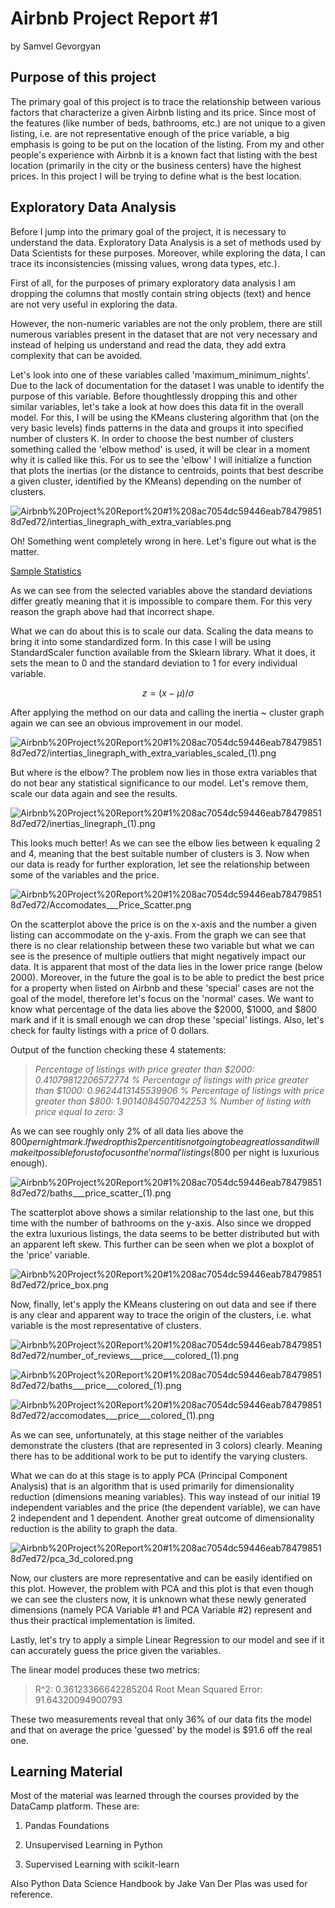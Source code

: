 # Airbnb Project Report #1

by Samvel Gevorgyan 

## Purpose of this project

The primary goal of this project is to trace the relationship between various factors that characterize a given Airbnb listing and its price. Since most of the features (like number of beds, bathrooms, etc.) are not unique to a given listing, i.e. are not representative enough of the price variable, a big emphasis is going to be put on the location of the listing. From my and other people's experience with Airbnb it is a known fact that listing with the best location (primarily in the city or the business centers) have the highest prices. In this project I will be trying to define what is the best location. 

## Exploratory Data Analysis

Before I jump into the primary goal of the project, it is necessary to understand the data. Exploratory Data Analysis is a set of methods used by Data Scientists for these purposes. Moreover, while exploring the data, I can trace its inconsistencies (missing values, wrong data types, etc.). 

First of all, for the purposes of primary exploratory data analysis I am dropping the columns that mostly contain string objects (text) and hence are not very useful in exploring the data. 

However, the non-numeric variables are not the only problem, there are still numerous variables present in the dataset that are not very necessary and instead of helping us understand and read the data, they add extra complexity that can be avoided. 

Let's look into one of these variables called 'maximum_minimum_nights'. Due to the lack of documentation for the dataset I was unable to identify the purpose of this variable. Before thoughtlessly dropping this and other similar variables, let's take a look at how does this data fit in the overall model. For this, I will be using the KMeans clustering algorithm that (on the very basic levels) finds patterns in the data and groups it into specified number of clusters K. In order to choose the best number of clusters something called the 'elbow method' is used, it will be clear in a moment why it is called like this. For us to see the 'elbow' I will initialize a function that plots the inertias (or the distance to centroids, points that best describe a given cluster, identified by the KMeans) depending on the number of clusters. 

![Airbnb%20Project%20Report%20#1%208ac7054dc59446eab784798518d7ed72/intertias_linegraph_with_extra_variables.png](Airbnb%20Project%20Report%20#1%208ac7054dc59446eab784798518d7ed72/intertias_linegraph_with_extra_variables.png)

Oh! Something went completely wrong in here. Let's figure out what is the matter. 

[Sample Statistics ](https://www.notion.so/640a2f79360749e5b539f990bcd46b0b)

As we can see from the selected variables above the standard deviations differ greatly meaning that it is impossible to compare them. For this very reason the graph above had that incorrect shape. 

What we can do about this is to scale our data. Scaling the data means to bring it into some standardized form. In this case I will be using StandardScaler function available from the Sklearn library. What it does, it sets the mean to 0 and the standard deviation to 1 for every individual variable. 

$$z = (x - \mu) / \sigma  $$

After applying the method on our data and calling the inertia ~ cluster graph again we can see an obvious improvement in our model.

![Airbnb%20Project%20Report%20#1%208ac7054dc59446eab784798518d7ed72/intertias_linegraph_with_extra_variables_scaled_(1).png](Airbnb%20Project%20Report%20#1%208ac7054dc59446eab784798518d7ed72/intertias_linegraph_with_extra_variables_scaled_(1).png)

But where is the elbow? The problem now lies in those extra variables that do not bear any statistical significance to our model. Let's remove them, scale our data again and see the results. 

![Airbnb%20Project%20Report%20#1%208ac7054dc59446eab784798518d7ed72/inertias_linegraph_(1).png](Airbnb%20Project%20Report%20#1%208ac7054dc59446eab784798518d7ed72/inertias_linegraph_(1).png)

This looks much better! As we can see the elbow lies between k equaling 2 and 4, meaning that the best suitable number of clusters is 3. Now when our data is ready for further exploration, let see the relationship between some of the variables and the price. 

![Airbnb%20Project%20Report%20#1%208ac7054dc59446eab784798518d7ed72/Accomodates___Price_Scatter.png](Airbnb%20Project%20Report%20#1%208ac7054dc59446eab784798518d7ed72/Accomodates___Price_Scatter.png)

On the scatterplot above the price is on the x-axis and the number a given listing can accommodate on the y-axis. From the graph we can see that there is no clear relationship between these two variable but what we can see is the presence of multiple outliers that might negatively impact our data. It is apparent that most of the data lies in the lower price range (below 2000). Moreover, in the future the goal is to be able to predict the best price for a property when listed on Airbnb and these 'special' cases are not the goal of the model, therefore let's focus on the 'normal' cases. We want to know what percentage of the data lies above the $2000, $1000, and $800 mark and if it is small enough we can drop these 'special' listings. Also, let's check for faulty listings with a price of 0 dollars. 

Output of the function checking these 4 statements:

> *Percentage of listings with price greater than $2000: 0.41079812206572774 %
Percentage of listings with price greater than $1000: 0.9624413145539906 %
Percentage of listings with price greater than $800: 1.9014084507042253 %
Number of listing with price equal to zero: 3*

As we can see roughly only 2% of all data lies above the $800 per night mark. If we drop this 2 percent it is not going to be a great loss and it will make it possible for us to focus on the 'normal' listings ($800 per night is luxurious enough). 

![Airbnb%20Project%20Report%20#1%208ac7054dc59446eab784798518d7ed72/baths___price_scatter_(1).png](Airbnb%20Project%20Report%20#1%208ac7054dc59446eab784798518d7ed72/baths___price_scatter_(1).png)

The scatterplot above shows a similar relationship to the last one, but this time with the number of bathrooms on the y-axis. Also since we dropped the extra luxurious listings, the data seems to be better distributed but with an apparent left skew. This further can be seen when we plot a boxplot of the 'price' variable. 

![Airbnb%20Project%20Report%20#1%208ac7054dc59446eab784798518d7ed72/price_box.png](Airbnb%20Project%20Report%20#1%208ac7054dc59446eab784798518d7ed72/price_box.png)

Now, finally, let's apply the KMeans clustering on out data and see if there is any clear and apparent way to trace the origin of the clusters, i.e. what variable is the most representative of clusters. 

![Airbnb%20Project%20Report%20#1%208ac7054dc59446eab784798518d7ed72/number_of_reviews___price___colored_(1).png](Airbnb%20Project%20Report%20#1%208ac7054dc59446eab784798518d7ed72/number_of_reviews___price___colored_(1).png)

![Airbnb%20Project%20Report%20#1%208ac7054dc59446eab784798518d7ed72/baths___price___colored_(1).png](Airbnb%20Project%20Report%20#1%208ac7054dc59446eab784798518d7ed72/baths___price___colored_(1).png)

![Airbnb%20Project%20Report%20#1%208ac7054dc59446eab784798518d7ed72/accomodates___price___colored_(1).png](Airbnb%20Project%20Report%20#1%208ac7054dc59446eab784798518d7ed72/accomodates___price___colored_(1).png)

As we can see, unfortunately, at this stage neither of the variables demonstrate the clusters (that are represented in 3 colors) clearly. Meaning there has to be additional work to be put to identify the varying clusters. 

What we can do at this stage is to apply PCA (Principal Component Analysis) that is an algorithm that is used primarily for dimensionality reduction (dimensions meaning variables). This way instead of our initial 19 independent variables and the price (the dependent variable), we can have 2 independent and 1 dependent. Another great outcome of dimensionality reduction is the ability to graph the data. 

![Airbnb%20Project%20Report%20#1%208ac7054dc59446eab784798518d7ed72/pca_3d_colored.png](Airbnb%20Project%20Report%20#1%208ac7054dc59446eab784798518d7ed72/pca_3d_colored.png)

Now, our clusters are more representative and can be easily identified on this plot. However, the problem with PCA and this plot is that even though we can see the clusters now, it is unknown what these newly generated dimensions (namely PCA Variable #1 and PCA Variable #2) represent and thus their practical implementation is limited. 

Lastly, let's try to apply a simple Linear Regression to our model and see if it can accurately guess the price given the variables. 

The linear model produces these two metrics:

> R^2: 0.36123366642285204
Root Mean Squared Error: 91.64320094900793

These two measurements reveal that only 36% of our data fits the model and that on average the price 'guessed' by the model is $91.6 off the real one. 

## Learning Material

Most of the material was learned through the courses provided by the DataCamp platform. These are: 

1) Pandas Foundations 

2) Unsupervised Learning in Python

3) Supervised Learning with scikit-learn 

Also Python Data Science Handbook by Jake Van Der Plas was used for reference.